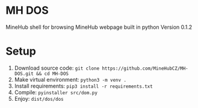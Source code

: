# MH DOS

MineHub shell for browsing MineHub webpage built in python
Version 0.1.2

# Setup
1. Download source code:
    `git clone https://github.com/MineHubCZ/MH-DOS.git && cd MH-DOS`
2. Make virtual environment:
    `python3 -m venv .`
3. Install requirements:
    `pip3 install -r requirements.txt`
4. Compile:
    `pyinstaller src/dom.py`
5. Enjoy:
    `dist/dos/dos`
